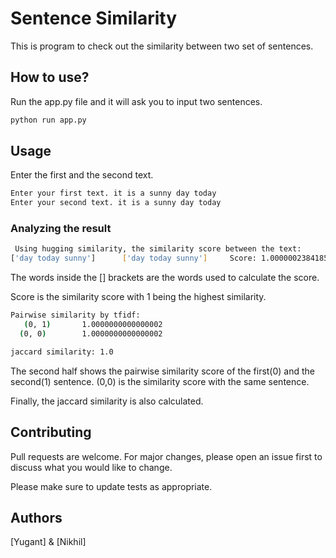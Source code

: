 # Sentence Similarity

This is program to check out the similarity between two set of sentences. 

## How to use?

Run the app.py file and it will ask you to input two sentences.

```bash
python run app.py
```

## Usage

Enter the first and the second text.
```bash
Enter your first text. it is a sunny day today
Enter your second text. it is a sunny day today
```

### Analyzing the result
```bash
 Using hugging similarity, the similarity score between the text:
['day today sunny']      ['day today sunny']     Score: 1.000000238418579
```
The words inside the [] brackets are the words used to calculate the score. 

Score is the similarity score with 1 being the highest similarity.

```bash 
Pairwise similarity by tfidf:
   (0, 1)       1.0000000000000002
  (0, 0)        1.0000000000000002

jaccard similarity: 1.0
```
The second half shows the pairwise similarity score of the first(0) and the second(1) sentence.
(0,0) is the similarity score with the same sentence.

Finally, the jaccard similarity is also calculated.

## Contributing
Pull requests are welcome. For major changes, please open an issue first to discuss what you would like to change.

Please make sure to update tests as appropriate.

## Authors
[Yugant] & [Nikhil]